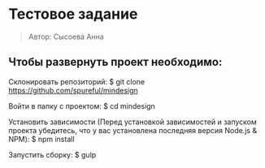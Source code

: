 
# Тестовое задание 

>Автор: Сысоева Анна


##  Чтобы развернуть проект необходимо:

Склонировать репозиторий: 
$ git clone https://github.com/spureful/mindesign

Войти в папку с проектом:
$ cd mindesign

Установить зависимости (Перед установкой зависимостей и запуском проекта убедитесь, что у вас установлена последняя версия Node.js & NPM):
$ npm install

Запустить сборку:
$ gulp
